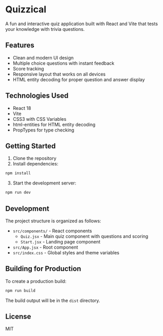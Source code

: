# Quizzical

A fun and interactive quiz application built with React and Vite that tests your knowledge with trivia questions.

## Features

- Clean and modern UI design
- Multiple choice questions with instant feedback
- Score tracking
- Responsive layout that works on all devices
- HTML entity decoding for proper question and answer display

## Technologies Used

- React 18
- Vite
- CSS3 with CSS Variables
- html-entities for HTML entity decoding
- PropTypes for type checking

## Getting Started

1. Clone the repository
2. Install dependencies:
```bash
npm install
```
3. Start the development server:
```bash
npm run dev
```

## Development

The project structure is organized as follows:

- `src/components/` - React components
  - `Quiz.jsx` - Main quiz component with questions and scoring
  - `Start.jsx` - Landing page component
- `src/App.jsx` - Root component
- `src/index.css` - Global styles and theme variables

## Building for Production

To create a production build:

```bash
npm run build
```

The build output will be in the `dist` directory.

## License

MIT
